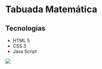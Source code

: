 # Tabuada Matemática

## Tecnologias
- HTML 5
- CSS 3
- Java Script

![](https://i.postimg.cc/26sHDrSJ/tela1.jpg)
